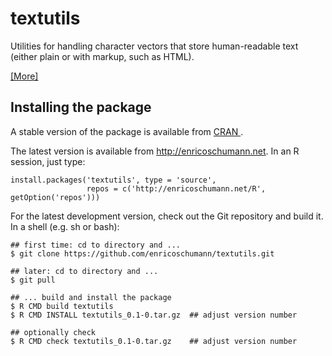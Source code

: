 # textutils

Utilities for handling character vectors that store human-readable
text (either plain or with markup, such as HTML).

[ [More] ](http://enricoschumann.net/R/packages/textutils/)

## Installing the package

A stable version of the package is available from
[ CRAN ](https://CRAN.R-project.org/package=textutils).


The latest version is available from
http://enricoschumann.net. In an R session, just type:

    install.packages('textutils', type = 'source',
                     repos = c('http://enricoschumann.net/R', getOption('repos')))


For the latest development version, check out the Git repository and
build it. In a shell (e.g. sh or bash):

    ## first time: cd to directory and ...
    $ git clone https://github.com/enricoschumann/textutils.git

    ## later: cd to directory and ...
    $ git pull

    ## ... build and install the package
    $ R CMD build textutils
    $ R CMD INSTALL textutils_0.1-0.tar.gz  ## adjust version number

    ## optionally check
    $ R CMD check textutils_0.1-0.tar.gz    ## adjust version number

